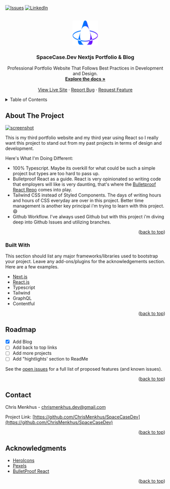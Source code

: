 <div id="top"></div>

<!-- PROJECT SHIELDS -->
<!--
*** I'm using markdown "reference style" links for readability.
*** Reference links are enclosed in brackets [ ] instead of parentheses ( ).
*** See the bottom of this document for the declaration of the reference variables
*** for contributors-url, forks-url, etc. This is an optional, concise syntax you may use.
*** https://www.markdownguide.org/basic-syntax/#reference-style-links
-->

[![Issues][issues-shield]][issues-url]
[![LinkedIn][linkedin-shield]][linkedin-url]

<!-- PROJECT LOGO -->
<br />
<div align="center">
  <a href="https://space-case-dev.vercel.app/">
    <img src="public/logo.svg" alt="Logo" width="80" height="80">
  </a>

  <h3 align="center">SpaceCase.Dev Nextjs Portfolio & Blog</h3>

  <p align="center">
    Professional Portfolio Website That Follows Best Practices in Development and Design.
    <br />
    <a href="https://github.com/ChrisMenkhus/SpaceCaseDev"><strong>Explore the docs »</strong></a>
    <br />
    <br />
    <a href="https://space-case-dev.vercel.app/">View Live Site</a>
    ·
    <a href="https://github.com/ChrisMenkhus/SpaceCaseDev/issues">Report Bug</a>
    ·
    <a href="https://github.com/ChrisMenkhus/SpaceCaseDev/issues">Request Feature</a>
  </p>
</div>

<!-- TABLE OF CONTENTS -->
<details>
  <summary>Table of Contents</summary>
  <ol>
    <li>
      <a href="#about-the-project">About The Project</a>
      <ul>
        <li><a href="#built-with">Built With</a></li>
      </ul>
    </li>
    <li><a href="#roadmap">Roadmap</a></li>
	<li><a href="#acknowledgments">Acknowledgments</a></li>
  </ol>
</details>

<!-- ABOUT THE PROJECT -->

## About The Project

<a align="center" href="https://space-case-dev.vercel.app/">
  <img src="https://res.cloudinary.com/spacecaser/image/upload/v1645582720/FireShot_Capture_009_-_Chris_Menkhus_Developer_Front_End_Full_Stack_About_Contact_Page_-_localhost_d6bei9.png" alt="screenshot" width="340" height="250">
</a>
<br/>

This is my third portfolio website and my third year using React so I really want this project to stand out from my past projects in terms of design and development.

Here's What I'm Doing Different:

- 100% Typescript. Maybe its overkill for what could be such a simple project but types are too hard to pass up.
- Bulletproof React as a guide. React is very opinionated so writing code that employers will like is very daunting, that's where the [Bulletproof React Repo](https://github.com/alan2207/bulletproof-react) comes into play.
- Tailwind CSS instead of Styled Components. The days of writing hours and hours of CSS everyday are over in this project. Better time management is another key principal i'm trying to learn with this project. :smile:
- Github Workflow. I've always used Github but with this project i'm diving deep into Github Issues and utilizing branches.

<p align="right">(<a href="#top">back to top</a>)</p>

### Built With

This section should list any major frameworks/libraries used to bootstrap your project. Leave any add-ons/plugins for the acknowledgements section. Here are a few examples.

- [Next.js](https://nextjs.org/)
- [React.js](https://reactjs.org/)
- Typescript
- Tailwind
- GraphQL
- Contentful

<p align="right">(<a href="#top">back to top</a>)</p>

<!-- ROADMAP -->

## Roadmap

- [x] Add Blog
- [ ] Add back to top links
- [ ] Add more projects
- [ ] Add "hightlights' section to ReadMe

See the [open issues](https://github.com/othneildrew/Best-README-Template/issues) for a full list of proposed features (and known issues).

<p align="right">(<a href="#top">back to top</a>)</p>

<!-- CONTACT -->

## Contact

Chris Menkhus - chrismenkhus.dev@gmail.com

Project Link: [https://github.com/ChrisMenkhus/SpaceCaseDev](https://github.com/ChrisMenkhus/SpaceCaseDev)

<p align="right">(<a href="#top">back to top</a>)</p>

<!-- ACKNOWLEDGMENTS -->

## Acknowledgments

- [HeroIcons](https://heroicons.com/)
- [Pexels](https://www.pexels.com/)
- [BulletProof React](https://github.com/alan2207/bulletproof-react)

<p align="right">(<a href="#top">back to top</a>)</p>

<!-- MARKDOWN LINKS & IMAGES -->
<!-- https://www.markdownguide.org/basic-syntax/#reference-style-links -->

[issues-shield]: https://img.shields.io/github/issues/othneildrew/Best-README-Template.svg?style=for-the-badge
[issues-url]: https://github.com/ChrisMenkhus/SpaceCaseDev/issues
[linkedin-shield]: https://img.shields.io/badge/-LinkedIn-black.svg?style=for-the-badge&logo=linkedin&colorB=555
[linkedin-url]: https://linkedin.com/in/othneildrew

[product-screenshot]: https://res.cloudinary.com/spacecaser/image/upload/v1645582720/FireShot_Capture_009_-_Chris_Menkhus_Developer_Front_End_Full_Stack_About_Contact_Page_-_localhost_d6bei9.png](https://res.cloudinary.com/spacecaser/image/upload/v1645582720/FireShot_Capture_009_-_Chris_Menkhus_Developer_Front_End_Full_Stack_About_Contact_Page_-_localhost_d6bei9.png)
